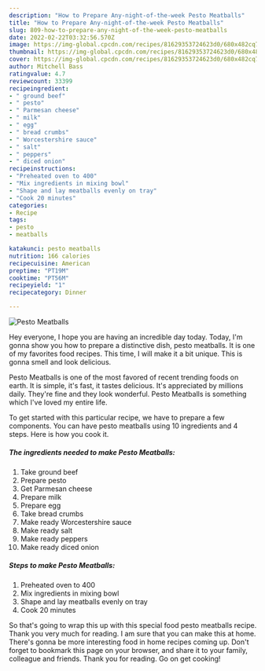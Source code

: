 ```yaml
---
description: "How to Prepare Any-night-of-the-week Pesto Meatballs"
title: "How to Prepare Any-night-of-the-week Pesto Meatballs"
slug: 809-how-to-prepare-any-night-of-the-week-pesto-meatballs
date: 2022-02-22T03:32:56.570Z
image: https://img-global.cpcdn.com/recipes/81629353724623d0/680x482cq70/pesto-meatballs-recipe-main-photo.jpg
thumbnail: https://img-global.cpcdn.com/recipes/81629353724623d0/680x482cq70/pesto-meatballs-recipe-main-photo.jpg
cover: https://img-global.cpcdn.com/recipes/81629353724623d0/680x482cq70/pesto-meatballs-recipe-main-photo.jpg
author: Mitchell Bass
ratingvalue: 4.7
reviewcount: 33399
recipeingredient:
- " ground beef"
- " pesto"
- " Parmesan cheese"
- " milk"
- " egg"
- " bread crumbs"
- " Worcestershire sauce"
- " salt"
- " peppers"
- " diced onion"
recipeinstructions:
- "Preheated oven to 400"
- "Mix ingredients in mixing bowl"
- "Shape and lay meatballs evenly on tray"
- "Cook 20 minutes"
categories:
- Recipe
tags:
- pesto
- meatballs

katakunci: pesto meatballs 
nutrition: 166 calories
recipecuisine: American
preptime: "PT19M"
cooktime: "PT56M"
recipeyield: "1"
recipecategory: Dinner

---
```



![Pesto Meatballs](https://img-global.cpcdn.com/recipes/81629353724623d0/680x482cq70/pesto-meatballs-recipe-main-photo.jpg)

Hey everyone, I hope you are having an incredible day today. Today, I'm gonna show you how to prepare a distinctive dish, pesto meatballs. It is one of my favorites food recipes. This time, I will make it a bit unique. This is gonna smell and look delicious.

Pesto Meatballs is one of the most favored of recent trending foods on earth. It is simple, it's fast, it tastes delicious. It's appreciated by millions daily. They're fine and they look wonderful. Pesto Meatballs is something which I've loved my entire life.




To get started with this particular recipe, we have to prepare a few components. You can have pesto meatballs using 10 ingredients and 4 steps. Here is how you cook it.

<!--inarticleads1-->

##### The ingredients needed to make Pesto Meatballs:

1. Take  ground beef
1. Prepare  pesto
1. Get  Parmesan cheese
1. Prepare  milk
1. Prepare  egg
1. Take  bread crumbs
1. Make ready  Worcestershire sauce
1. Make ready  salt
1. Make ready  peppers
1. Make ready  diced onion




<!--inarticleads2-->

##### Steps to make Pesto Meatballs:

1. Preheated oven to 400
1. Mix ingredients in mixing bowl
1. Shape and lay meatballs evenly on tray
1. Cook 20 minutes




So that's going to wrap this up with this special food pesto meatballs recipe. Thank you very much for reading. I am sure that you can make this at home. There's gonna be more interesting food in home recipes coming up. Don't forget to bookmark this page on your browser, and share it to your family, colleague and friends. Thank you for reading. Go on get cooking!
